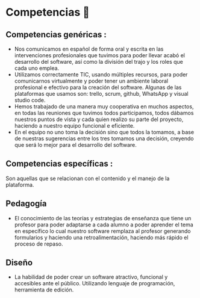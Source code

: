 # Competencias 🥇

## Competencias genéricas :
* Nos comunicamos en español de forma oral y escrita en las intervenciones profesionales que tuvimos para poder llevar acabó el desarrollo del software, así como la división del trajo y los roles que cada uno emplea. 
* Utilizamos correctamente TIC, usando múltiples recursos, para poder comunicarnos virtualmente y poder tener un ambiente laboral profesional e efectivo para la creación del software. Algunas de las plataformas que usamos son: trello, scrum, github, WhatsApp y visual studio code. 
* Hemos trabajado de una manera muy cooperativa en muchos aspectos, en todas las reuniones que tuvimos todos participamos, todos dábamos nuestros puntos de vista y cada quien realizo su parte del proyecto, haciendo a nuestro equipo funcional e eficiente. 
* En el equipo no uno toma la decisión sino que todos la tomamos, a base de nuestras sugerencias entre los tres tomamos una decisión, creyendo que será lo mejor para el desarrollo del software. 


## Competencias específicas :

Son aquellas que se relacionan con el contenido y el manejo de la plataforma.

## Pedagogía

* El conocimiento de las teorías y estrategias de enseñanza que tiene un profesor para poder adaptarse a cada alumno a poder aprender el tema en específico lo cual nuestro software remplaza al profesor generando formularios y haciendo una retroalimentación, haciendo más rápido el proceso de repaso.

## Diseño

* La habilidad de poder crear un software atractivo, funcional y accesibles ante el público. Utilizando lenguaje de programación, herramienta de edición.

